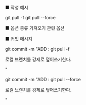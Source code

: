 ■ 작성 예시

git pull -f
git pull --force

■ 옵션 종류
가져오기 관련 옵션 

■ 커밋 메시지

git commit -m "ADD : git pull -f

로컬 브랜치를 강제로 덮어쓰기한다.

"

git commit -m "ADD : git pull --force

로컬 브랜치를 강제로 덮어쓰기한다.

"

